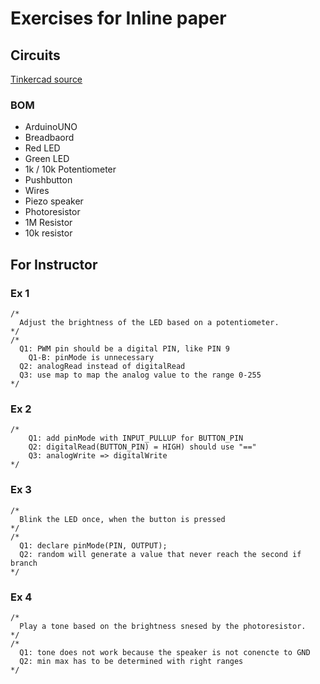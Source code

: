 # Exercises for Inline paper

## Circuits

[Tinkercad source](https://www.tinkercad.com/things/jLKw2dnmpUr-stunning-kieran/editel?sharecode=gQUeC1H0B8NjBggudKwuXBx5U6naFjB8mrvmHFUZoTY)

### BOM

- ArduinoUNO
- Breadbaord
- Red LED
- Green LED
- 1k / 10k Potentiometer
- Pushbutton
- Wires
- Piezo speaker
- Photoresistor
- 1M Resistor
- 10k resistor

## For Instructor

### Ex 1

```
/*
  Adjust the brightness of the LED based on a potentiometer.
*/
/*
  Q1: PWM pin should be a digital PIN, like PIN 9
    Q1-B: pinMode is unnecessary
  Q2: analogRead instead of digitalRead
  Q3: use map to map the analog value to the range 0-255
*/
```

### Ex 2

```
/*
    Q1: add pinMode with INPUT_PULLUP for BUTTON_PIN
    Q2: digitalRead(BUTTON_PIN) = HIGH) should use "=="
    Q3: analogWrite => digitalWrite
*/
```

### Ex 3

```
/*
  Blink the LED once, when the button is pressed
*/
/*
  Q1: declare pinMode(PIN, OUTPUT);
  Q2: random will generate a value that never reach the second if branch
*/
```

### Ex 4

```
/*
  Play a tone based on the brightness snesed by the photoresistor.
*/
/*
  Q1: tone does not work because the speaker is not conencte to GND
  Q2: min max has to be determined with right ranges
*/
```
